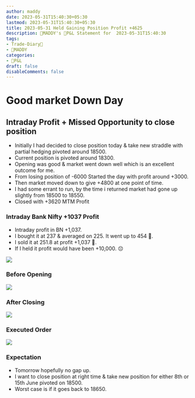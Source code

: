 ```yaml
---
author: maddy
date: 2023-05-31T15:40:30+05:30
lastmod: 2023-05-31T15:40:30+05:30
title: 2023-05-31 Held Gaining Position Profit +4625
description: 🧔MADDY's 💸P&L Statement for  2023-05-31T15:40:30 
tags:
- Trade-Diary📗
- 🧔MADDY
categories: 
- 💸P&L
draft: false
disableComments: false
---
```

# Good market Down Day
## Intraday Profit + Missed Opportunity to close position

- Initially I had decided to close position today & take new straddle with partial hedging pivoted around 18500.
- Current position is pivoted around 18300.
- Opening was good & market went down well which is an excellent outcome for me.
- From losing position of -6000 Started the day with profit around +3000.
- Then market moved down to give +4800 at one point of time.
- I had some errant to run, by the time i returned market had gone up slightly from 18500 to 18550.
- Closed with +3620 MTM Profit

### Intraday Bank Nifty +1037 Profit

- Intraday profit in BN +1,037. 
- I bought it at 237 & averaged on 225. It went up to 454 🤯.
- I sold it at 251.8 at profit +1,037 🙂.
- If I held it profit would have been +10,000. 😔

![](https://i.imgur.com/Lsx97kf.png)

### Before Opening

![](https://i.imgur.com/QD83isy.png)

### After Closing

![](https://i.imgur.com/cu5C2eX.png)

### Executed Order

![](https://i.imgur.com/uazvuwg.png)

### Expectation

- Tomorrow hopefully no gap up.
- I want to close position at right time & take new position for either 8th or 15th June pivoted on 18500.
- Worst case is if it goes back to 18650.
